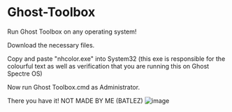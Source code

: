# Ghost-Toolbox
Run Ghost Toolbox on any operating system!

Download the necessary files.

Copy and paste "nhcolor.exe" into System32 (this exe is responsible for the colourful text as well as verification that you are running this on Ghost Spectre OS)

Now run Ghost Toolbox.cmd as Administrator.

There you have it!
NOT MADE BY ME (BATLEZ)
![image](https://user-images.githubusercontent.com/63690709/173284932-79460e9c-7ced-40c1-a9fd-45f850e59dbe.png)
